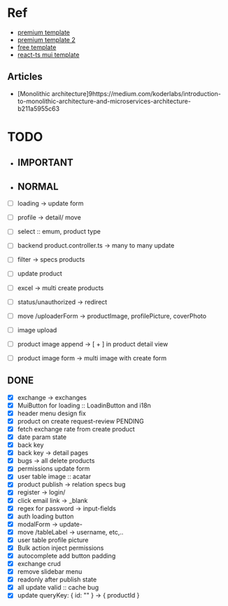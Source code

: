 # Ref
 - [premium template](https://minimals.cc/dashboard/user/new)
 - [premium template 2](https://material-kit-pro-react.devias.io/dashboard)
 - [free template](https://material-kit-react.devias.io/account)
 - [react-ts mui template](https://tokyo-free-white.bloomui.com/components/forms)


## Articles
 - [Monolithic architecture]9https://medium.com/koderlabs/introduction-to-monolithic-architecture-and-microservices-architecture-b211a5955c63


# TODO
 - ## IMPORTANT

 - ## NORMAL
 - [ ] loading -> update form

 - [ ] profile -> detail/ move
 - [ ] select :: emum, product type

 - [ ] backend product.controller.ts -> many to many update

 - [ ] filter -> specs products
 - [ ] update product
 - [ ] excel -> multi create products


 - [ ] status/unauthorized -> redirect
 - [ ] move /uploaderForm -> productImage, profilePicture, coverPhoto

 - [ ] image upload
 - [ ] product image append -> [ + ] in product detail view
 - [ ] product image form -> multi image with create form

 ## DONE
 - [x] exchange -> exchanges
 - [x] MuiButton for loading :: LoadinButton and i18n 
 - [x] header menu design fix
 - [x] product on create request-review PENDING
 - [x] fetch exchange rate from create product
 - [x] date param state
 - [x] back key
 - [x] back key -> detail pages
 - [x] bugs -> all delete products
 - [x] permissions update form
 - [x] user table image :: acatar
 - [x] product publish -> relation specs bug
 - [x] register -> login/ 
 - [x] click email link -> _blank 
 - [x] regex for password -> input-fields
 - [x] auth loading button
 - [x] modalForm -> update-
 - [x] move /tableLabel -> username, etc,..
 - [x] user table profile picture
 - [x] Bulk action inject permissions
 - [x] autocomplete add button padding
 - [x] exchange crud
 - [x] remove slidebar menu
 - [x] readonly after publish state
 - [x] all update valid :: cache bug
 - [x] update queryKey: { id: "" } -> { productId }
